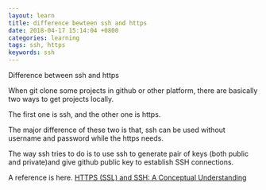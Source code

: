 ```yaml
---
layout: learn
title: difference bewteen ssh and https
date: 2018-04-17 15:14:04 +0800
categories: learning
tags: ssh, https
keywords: ssh
---
```


Difference between ssh and https 

When git clone some projects in github or other platform, there are basically two ways to get projects locally.

The first one is ssh, and the other one is https.

The major difference of these two is that, ssh can be used without username and password while the https needs.

The way ssh tries to do is to use ssh to generate pair of keys (both public and private)and give github public key to establish SSH connections.

A reference is here.
[HTTPS (SSL) and SSH: A Conceptual Understanding](https://medium.com/@alxsanborn/https-ssl-and-ssh-a-conceptual-understanding-9-2-16-4e75ce8d574)
